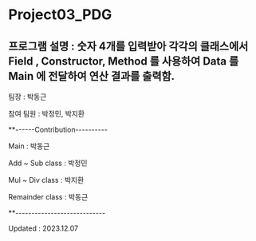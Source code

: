 # Project03_PDG





## 프로그램 설명 : 숫자 4개를 입력받아 각각의 클래스에서 Field , Constructor, Method 를 사용하여 Data 를 Main 에 전달하여 연산 결과를 출력함.

팀장 : 박동근 

참여 팀원 : 박정민, 박지환

**------Contribution----------

Main  : 박동근

Add ~ Sub class : 박정민

Mul ~ Div class  : 박지환

Remainder class  : 박동근

**----------------------------


Updated : 2023.12.07
